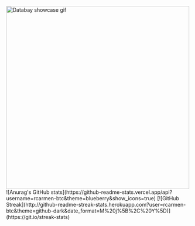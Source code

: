 <img src="https://github.com/rcarmen-btc/rcarmen-btc/blob/main/riserlarenss.gif" alt="Databay showcase gif" title="Databay showcase gif" width="500"/>
![Anurag's GitHub stats](https://github-readme-stats.vercel.app/api?username=rcarmen-btc&theme=blueberry&show_icons=true) 
[![GitHub Streak](http://github-readme-streak-stats.herokuapp.com?user=rcarmen-btc&theme=github-dark&date_format=M%20j%5B%2C%20Y%5D)](https://git.io/streak-stats)
